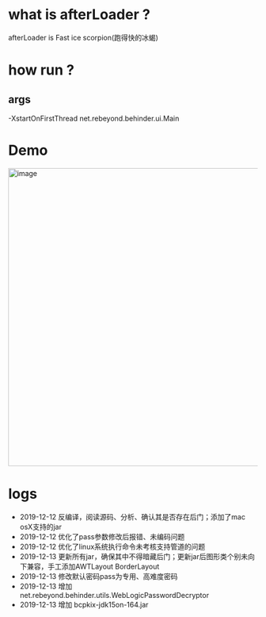 # what is afterLoader ?
afterLoader is Fast ice scorpion(跑得快的冰蝎)

# how run ?
## args
-XstartOnFirstThread
net.rebeyond.behinder.ui.Main

# Demo
<img width="601" alt="image" src="https://user-images.githubusercontent.com/18223385/70731248-5be47500-1d41-11ea-9278-d9f172d7dc28.png">


# logs
- 2019-12-12 反编译，阅读源码、分析、确认其是否存在后门；添加了mac osX支持的jar
- 2019-12-12 优化了pass参数修改后报错、未编码问题
- 2019-12-12 优化了linux系统执行命令未考核支持管道的问题
- 2019-12-13 更新所有jar，确保其中不得暗藏后门；更新jar后图形类个别未向下兼容，手工添加AWTLayout BorderLayout
- 2019-12-13 修改默认密码pass为专用、高难度密码
- 2019-12-13 增加 net.rebeyond.behinder.utils.WebLogicPasswordDecryptor
- 2019-12-13 增加 bcpkix-jdk15on-164.jar
